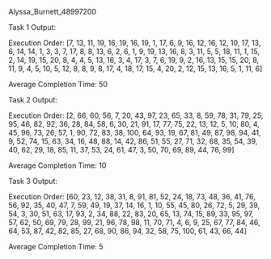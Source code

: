 Alyssa_Burnett_48997200


Task 1 Output:

Execution Order: [7, 13, 11, 19, 16, 19, 16, 19, 1, 17, 6, 9, 16, 12, 16, 12, 10, 17, 13, 6, 14, 14, 1, 3, 3, 7, 17, 8, 8, 13, 6, 2, 6, 1, 9, 19, 13, 16, 8, 3, 11, 5, 5, 18, 11, 1, 15, 2, 14, 19, 15, 20, 8, 4, 4, 5, 13, 16, 3, 4, 17, 3, 7, 6, 19, 9, 2, 16, 13, 15, 15, 20, 8, 11, 9, 4, 5, 10, 5, 12, 8, 8, 9, 8, 17, 4, 18, 17, 15, 4, 20, 2, 12, 15, 13, 16, 5, 1, 11, 6]

Average Completion Time: 50


Task 2 Output:

Execution Order: [2, 66, 60, 56, 7, 20, 43, 97, 23, 65, 33, 8, 59, 78, 31, 79, 25, 95, 46, 82, 92, 36, 28, 84, 58, 6, 30, 21, 91, 17, 77, 75, 22, 13, 12, 5, 10, 80, 4, 45, 96, 73, 26, 57, 1, 90, 72, 83, 38, 100, 64, 93, 19, 67, 81, 49, 87, 98, 94, 41, 9, 52, 74, 15, 63, 34, 16, 48, 88, 14, 42, 86, 51, 55, 27, 71, 32, 68, 35, 54, 39, 40, 62, 29, 18, 85, 11, 37, 53, 24, 61, 47, 3, 50, 70, 69, 89, 44, 76, 99]

Average Completion Time: 10


Task 3 Output:

Execution Order: [60, 23, 12, 38, 31, 8, 91, 81, 52, 24, 18, 73, 48, 36, 41, 76, 56, 92, 35, 40, 47, 7, 59, 49, 19, 37, 14, 16, 1, 10, 55, 45, 80, 26, 72, 5, 29, 39, 54, 3, 30, 51, 63, 17, 93, 2, 34, 88, 22, 83, 20, 65, 13, 74, 15, 89, 33, 95, 97, 57, 62, 50, 69, 79, 28, 99, 21, 96, 78, 98, 11, 70, 71, 4, 6, 9, 25, 67, 77, 84, 46, 64, 53, 87, 42, 82, 85, 27, 68, 90, 86, 94, 32, 58, 75, 100, 61, 43, 66, 44]

Average Completion Time: 5

